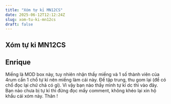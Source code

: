 ```yaml
---
title: "Xóm tự kỉ MN12CS"
date: 2025-06-12T12:12:24Z
slug: xom-tu-ki-mn12cs
draft: false
---
```


## Xóm tự kỉ MN12CS

## Enrique

Miềng là MOD box này, tuy nhiên nhận thấy miềng và 1 số thành viên của 4rum cần 1 chổ tự kỉ nên miềng làm cái này. Để tập trung, thu gom lại (để có chổ đọc lại chứ chả có gì). Vì vậy bạn nào thấy mình tự kỉ dc thì vào đây. Bạn nào chưa bị tự kỉ thì đừng đọc mấy comment, không khéo lại xin hộ khẩu cái xóm này.
Thân !